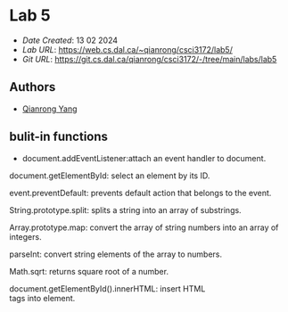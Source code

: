 # Lab 5

* *Date Created*: 13 02 2024
* *Lab URL*: <https://web.cs.dal.ca/~qianrong/csci3172/lab5/>
* *Git URL*: <https://git.cs.dal.ca/qianrong/csci3172/-/tree/main/labs/lab5>



## Authors

* [Qianrong Yang](qn286799@dal.ca) 


## bulit-in functions

* document.addEventListener:attach an event handler to document. 

document.getElementById: select an element by its ID.

event.preventDefault: prevents default action that belongs to the event. 

String.prototype.split: splits a string into an array of substrings.

Array.prototype.map: convert the array of string numbers into an array of integers.

parseInt: convert string elements of the array to numbers.

Math.sqrt: returns square root of a number. 

document.getElementById().innerHTML: insert HTML <br> tags into element.